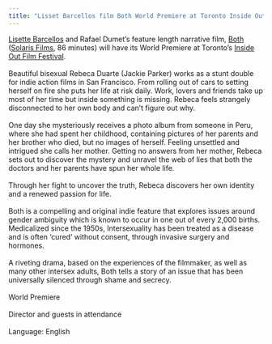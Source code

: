 ```yaml
---
title: "Lisset Barcellos film Both World Premiere at Toronto Inside Out Festival"
---
```


[Lisette Barcellos][1] and Rafael Dumet&#8217;s feature length narrative film, [Both][2] ([Solaris Films][3], 86 minutes) will have its World Premiere at Toronto&#8217;s [Inside Out Film Festival][4].<br><br>Beautiful bisexual Rebeca Duarte (Jackie Parker) works as a stunt double for indie action films in San Francisco. From rolling out of cars to setting herself on fire she puts her life at risk daily. Work, lovers and friends take up most of her time but inside something is missing. Rebeca feels strangely disconnected to her own body and can&#8217;t figure out why.<br><br>One day she mysteriously receives a photo album from someone in Peru, where she had spent her childhood, containing pictures of her parents and her brother who died, but no images of herself. Feeling unsettled and intrigued she calls her mother. Getting no answers from her mother, Rebeca sets out to discover the mystery and unravel the web of lies that both the doctors and her parents have spun her whole life.<br><br>Through her fight to uncover the truth, Rebeca discovers her own identity and a renewed passion for life.<br><br>Both is a compelling and original indie feature that explores issues around gender ambiguity which is known to occur in one out of every 2,000 births. Medicalized since the 1950s, Intersexuality has been treated as a disease and is often &#8216;cured&#8217; without consent, through invasive surgery and hormones.<br><br>A riveting drama, based on the experiences of the filmmaker, as well as many other intersex adults, Both tells a story of an issue that has been universally silenced through shame and secrecy.<br><br>World Premiere<br><br>Director and guests in attendance <br><br>Language: English<br>

 [1]: /node/32
 [2]: http://www.insideout.on.ca/15Annual/films/program_details.cfm?program_id=10&temp='pTitle'&nProgram=1
 [3]: http://www.solaris-films.com
 [4]: http://www.insideout.on.ca/15Annual/index.cfm